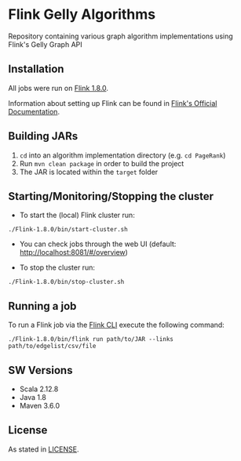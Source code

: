 # Flink Gelly Algorithms
Repository containing various graph algorithm implementations using Flink's Gelly Graph API

## Installation

All jobs were run on [Flink 1.8.0](https://flink.apache.org/downloads.html#apache-flink-180).

Information about setting up Flink can be found in [Flink's Official Documentation](https://ci.apache.org/projects/flink/flink-docs-release-1.8/).

## Building JARs

1. `cd` into an algorithm implementation directory (e.g. `cd PageRank`)
2. Run `mvn clean package` in order to build the project
3. The JAR is located within the `target` folder

## Starting/Monitoring/Stopping the cluster

- To start the (local) Flink cluster run:

```
./Flink-1.8.0/bin/start-cluster.sh
```

- You can check jobs through the web UI (default: [http://localhost:8081/#/overview](http://localhost:8081/#/overview))

- To stop the cluster run:
```
./Flink-1.8.0/bin/stop-cluster.sh
```

## Running a job

To run a Flink job via the [Flink CLI](https://ci.apache.org/projects/flink/flink-docs-stable/ops/cli.html) execute the following command:

```
./Flink-1.8.0/bin/flink run path/to/JAR --links path/to/edgelist/csv/file
```

## SW Versions

- Scala 2.12.8
- Java 1.8
- Maven 3.6.0

## License

As stated in [LICENSE](https://github.com/pgogousis/flink-gelly-algorithms/blob/master/LICENSE).